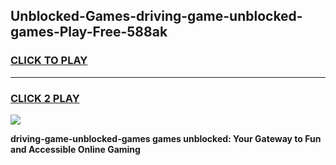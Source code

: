 
## Unblocked-Games-driving-game-unblocked-games-Play-Free-588ak
<h3>
<a href="https://premium76.site?title=driving-game-unblocked-games&ref=21A">CLICK TO PLAY</a></h3>
<hr>

<h3>
<a href="https://premium76.site?title=driving-game-unblocked-games&ref=21A">CLICK 2 PLAY</a>
  
</h3>

<a href="https://premium76.site?title=driving-game-unblocked-games&ref=21A"><img src="https://clearcache.store/games.png"></a>


**driving-game-unblocked-games games unblocked: Your Gateway to Fun and Accessible Online Gaming**
